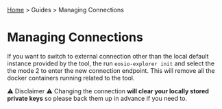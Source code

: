 [Home](../..) > Guides > Managing Connections

# Managing Connections

If you want to switch to external connection other than the local default instance provided by the tool, the run `eosio-explorer init` and select the the mode 2 to enter the new connection endpoint. This will remove all the docker containers running related to the tool.

:warning: Disclaimer :warning:
Changing the connection **will clear your locally stored private keys** so please back them up in advance if you need to.
